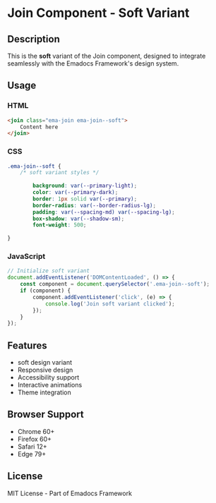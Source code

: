 # Join Component - Soft Variant

## Description
This is the **soft** variant of the Join component, designed to integrate seamlessly with the Emadocs Framework's design system.

## Usage

### HTML
```html
<join class="ema-join ema-join--soft">
    Content here
</join>
```

### CSS
```css
.ema-join--soft {
    /* soft variant styles */
    
        background: var(--primary-light);
        color: var(--primary-dark);
        border: 1px solid var(--primary);
        border-radius: var(--border-radius-lg);
        padding: var(--spacing-md) var(--spacing-lg);
        box-shadow: var(--shadow-sm);
        font-weight: 500;
    
}
```

### JavaScript
```javascript
// Initialize soft variant
document.addEventListener('DOMContentLoaded', () => {
    const component = document.querySelector('.ema-join--soft');
    if (component) {
        component.addEventListener('click', (e) => {
            console.log('Join soft variant clicked');
        });
    }
});
```

## Features
- soft design variant
- Responsive design
- Accessibility support
- Interactive animations
- Theme integration

## Browser Support
- Chrome 60+
- Firefox 60+
- Safari 12+
- Edge 79+

## License
MIT License - Part of Emadocs Framework
